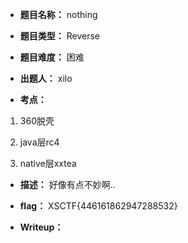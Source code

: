 * **题目名称：** nothing

* **题目类型：** Reverse

* **题目难度：** 困难

* **出题人：** xilo

* **考点：**  

1. 360脱壳

2. java层rc4

3. native层xxtea

* **描述：** 好像有点不妙啊..

* **flag：** XSCTF{446161862947288532}

* **Writeup：** 
